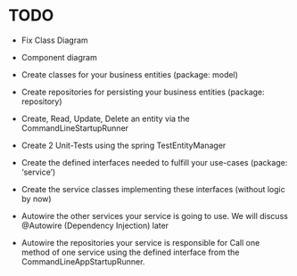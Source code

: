 # TODO
- Fix Class Diagram
- Component diagram

- Create classes for your business entities (package: model)
- Create repositories for persisting your business entities (package: repository)
- Create, Read, Update, Delete an entity via the CommandLineStartupRunner
- Create 2 Unit-Tests using the spring TestEntityManager
- Create the defined interfaces needed to fulfill your use-cases (package: ‘service’)
- Create the service classes implementing these interfaces (without logic by now)
- Autowire the other services your service is going to use. We will discuss @Autowire (Dependency Injection) later
- Autowire the repositories your service is responsible for Call one method of one service using the defined interface from the CommandLineAppStartupRunner.
